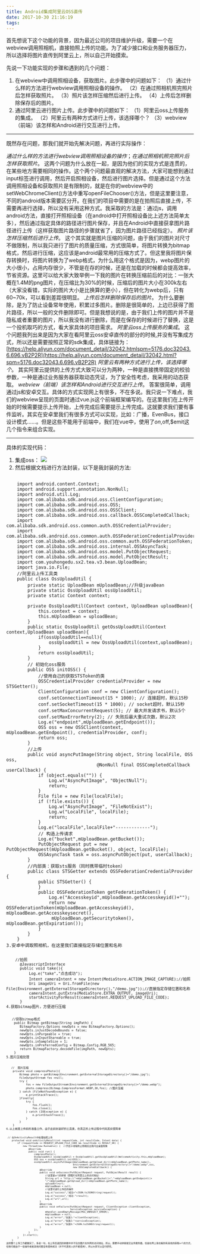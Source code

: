 ```yaml
---
title: Android集成阿里云OSS直传
date: 2017-10-30 21:16:19
tags:
---
```

首先想说下这个功能的背景，因为最近公司的项目维护升级，需要一个在webview调用照相机，直接拍照上传的功能。为了减少接口和业务服务器压力，所以选择将图片直传到阿里云上，所以自己开始摸索。

先说一下功能实现的步骤和遇到的几个问题：
1. 在webview中调用照相设备，获取图片。此步骤中的问题如下：
	（1）通过什么样的方法进行webview调用照相设备的操作。
	（2）在通过照相机照完照片后怎样获取照片。
	（3）照片该怎样压缩然后进行上传。
	（4）上传后怎样删除保存后的图片。
2. 通过阿里云进行图片上传。此步骤中的问题如下：
	（1）阿里云oss上传服务的集成。
	（2）阿里云有两种方式进行上传，该选择哪个？
	（3）webview（前端）该怎样和Android进行交互进行上传。

----------

既然存在问题，那我们就开始先解决问题，再进行实际操作：

*通过什么样的方法进行webview调用照相设备的操作*；*在通过照相机照完照片后怎样获取照片*。
这两个问题为什么放在一起，是因为他们的实现方式是连贯的，在某些地方需要相同的操作。这个两个问题最直观的解决方法，大家可能想到通过input标签进行调用，然后开启照相设备，然后进行图片选择。但是通过这个方法调用照相设备和获取照片是有限制的，就是在你的webview中的setWebChromeClient()方法中重写openFileChooser()方法，但是这里要注意，不同的android版本需要区分开。在我们的项目中需要的是在拍照后直接上传，不需要再进行选择，所以没有采用这种方式。我采取的方法是：通过js，调用android方法，直接打开照相设备（在android中打开照相设备比上述方法简单太多），然后通过指定具体的路径进行图片保存，并且在Android中直接获拿图片路径进行上传（这样获取图片路径的步骤就省了，因为图片路径已经指定）。
*照片该怎样压缩然后进行上传*。
这个其实就是图片压缩的问题，由于我们的图片对尺寸不做限制，所以我只进行了图片的质量压缩，方式很简单，将图片转换为bitmap格式，然后进行压缩，这应该是android最常用的压缩方式了。但这里我将图片保存转换时，将图片转换为了webp格式，为什么用这个格式是因为，webp图片的大小很小，占用内存很少，不管是在存的时候，还是在加载的时候都会提高效率，节省资源。这里可以给大家大致举例一下我的图片在转换压缩前后的对比：一张大概在1.4M的png图片，在压缩比为30%的时候，压缩后的图片大小在300k左右（大家没看错，实际的图片大小是比换算的更小），但在转化为webp后，只有60~70k，可以看到差距很明显。
*上传后怎样删除保存后的图片*。
为什么要删除，是为了防止设备常年使用，积累过多图片。删除是很简单的，上边已获得了图片路径，所以一般的文件删除即可。但是我想说的是，由于我们上传的图片并不是隐私或者重要的图片，所以我没有进行删除，而是在保存的时候进行了替换，这是一个投机取巧的方式，看大家具体的项目需求。
*阿里云oss上传服务的集成*。
这个问题我列出来是因为大家在看阿里云oss安卓直传的部分的时候,并没有写集成方式，所以还是需要按照正常的sdk集成，具体链接为：
[https://help.aliyun.com/document_detail/32042.htmlspm=5176.doc32043.6.696.vB2P2R](https://help.aliyun.com/document_detail/32042.html?spm=5176.doc32043.6.696.vB2P2R)
*阿里云有两种方式进行上传，该选择哪个*。
其实阿里云提供的上传方式大致可以分为两种，一种是直接携带固定的校验参数，一种是通过业务服务器获取动态凭证，为了安全性考虑，我采用的动态获取。
*webview（前端）该怎样和Android进行交互进行上传*。
答案很简单，调用通过js和安卓交互。具体的方式实现网上有很多，不在多说。我只说一下难点，我们的webview呈现的页面时通过vue.js这个前端框架编写的。在这里我们在上传开始的时候需要提示上传开始，上传完成后需要提示上传完成。这就要求我们要有事件监听。其实在安卓里我们有很多方式可以实现，比如：广播，EvenBus，接口设计模式……。但是这些不能用于前端中，我们在vue中，使用了$on,$off,$emit这几个指令来组合实现。


----------
具体的实现代码：
1. 集成oss：
   ![](https://i.imgur.com/R9lbwmF.png)
2. 然后根据文档进行方法封装，以下是我封装的方法:
<pre><code>
	import android.content.Context;
	import android.support.annotation.NonNull;
	import android.util.Log;
	import com.alibaba.sdk.android.oss.ClientConfiguration;
	import com.alibaba.sdk.android.oss.OSS;
	import com.alibaba.sdk.android.oss.OSSClient;
	import com.alibaba.sdk.android.oss.callback.OSSCompletedCallback;
	import com.alibaba.sdk.android.oss.common.auth.OSSCredentialProvider;
	import com.alibaba.sdk.android.oss.common.auth.OSSFederationCredentialProvider;
	import com.alibaba.sdk.android.oss.common.auth.OSSFederationToken;
	import com.alibaba.sdk.android.oss.internal.OSSAsyncTask;
	import com.alibaba.sdk.android.oss.model.PutObjectRequest;
	import com.alibaba.sdk.android.oss.model.PutObjectResult;
	import com.youhongedu.sx2.tea.v3.bean.UploadBean;
	import java.io.File;
	//阿里云上传工具类
	public class OssUploadUtil {
	    private static UploadBean mUploadBean;//升级javaBean
	    private static OssUploadUtil ossUploadUtil;
	    private static Context context;

	    private OssUploadUtil(Context context, UploadBean uploadBean){
	        this.context = context;
	        this.mUploadBean = uploadBean;
	    }
	    public static OssUploadUtil getOssUploadUtil(Context context,UploadBean uploadBean){
	        if(ossUploadUtil==null){
	            ossUploadUtil = new OssUploadUtil(context,uploadBean);
	        }
	        return ossUploadUtil;
	    }
	    // 初始化oss服务
	    public OSS initOSS() {
	        //使用自己的获取STSToken的类
	        OSSCredentialProvider credentialProvider = new STSGetter();
	        ClientConfiguration conf = new ClientConfiguration();
	        conf.setConnectionTimeout(15 * 1000); // 连接超时，默认15秒
	        conf.setSocketTimeout(15 * 1000); // socket超时，默认15秒
	        conf.setMaxConcurrentRequest(5); // 最大并发请求书，默认5个
	        conf.setMaxErrorRetry(2); // 失败后最大重试次数，默认2次
	        Log.e("endpoint",mUploadBean.getEndpoint());
	        OSS oss = new OSSClient(context, mUploadBean.getEndpoint(), credentialProvider, conf);
	        return oss;
	    }
	    //上传
	    public void asyncPutImage(String object, String localFile, OSS oss,
	                              @NonNull final OSSCompletedCallback<PutObjectRequest, PutObjectResult> userCallback) {
	        if (object.equals("")) {
	            Log.w("AsyncPutImage", "ObjectNull");
	            return;
	        }
	        File file = new File(localFile);
	        if (!file.exists()) {
	            Log.w("AsyncPutImage", "FileNotExist");
	            Log.w("LocalFile", localFile);
	            return;
	        }
	        Log.e("localFile",localFile+"-------------");
	        // 构造上传请求
	        Log.e("bucket",mUploadBean.getBucket());
	        PutObjectRequest put = new PutObjectRequest(mUploadBean.getBucket(), object, localFile);
	        OSSAsyncTask task = oss.asyncPutObject(put, userCallback);
	    }
	    //内部类：获取sts服务（同时携带临时token）
	    public class STSGetter extends OSSFederationCredentialProvider {
	        public STSGetter() {
	        }
	        public OSSFederationToken getFederationToken() {
	            Log.e("Accesskeyid",mUploadBean.getAccesskeyid()+"");
	            return new OSSFederationToken(mUploadBean.getAccesskeyid(), mUploadBean.getAccesskeysecret(),
	             mUploadBean.getSecuritytoken(), mUploadBean.getExpiration());
	        }
	    }
	}
3.安卓中调取照相机，在这里我们直接指定存储位置和名称
<pre><code>
    //拍照
      @JavascriptInterface
      public void take(){
          Log.e("take","点击成功");
          Intent cameraIntent = new Intent(MediaStore.ACTION_IMAGE_CAPTURE);//拍照
          Uri imageUri = Uri.fromFile(new File(Environment.getExternalStorageDirectory(),"/demo.jpg"));//直接指定存储位置和名称
          cameraIntent.putExtra(MediaStore.EXTRA_OUTPUT, imageUri);
          startActivityForResult(cameraIntent,REQUEST_UPLOAD_FILE_CODE);
      }
4.获取bitmap图片，方便进行压缩
<pre><code>
   //获取bitmap格式
    public Bitmap getBitmap(String imgPath) {
       BitmapFactory.Options newOpts = new BitmapFactory.Options();
       newOpts.inJustDecodeBounds = false;
       newOpts.inPurgeable = true;
       newOpts.inInputShareable = true;
       newOpts.inSampleSize = 1;
       newOpts.inPreferredConfig = Bitmap.Config.RGB_565;
       return BitmapFactory.decodeFile(imgPath, newOpts);
    }
5.图片压缩处理
<pre><code>
   //  图片压缩
    private void compressPhoto(){
        Bitmap photo = getBitmap(Environment.getExternalStorageDirectory()+"/demo.jpg");
        FileOutputStream fos =null;
        try {
            fos = new FileOutputStream(Environment.getExternalStorageDirectory()+"/demo.webp");
            photo.compress(Bitmap.CompressFormat.WEBP,30,fos); //图片压缩
        } catch (FileNotFoundException e) {
            e.printStackTrace();
        }finally{
            try {
                fos.flush();
                fos.close();
            } catch (IOException e) {
                e.printStackTrace();
            }
        }
    }
6.以上就是上传前的准备工作，由于此前封装好的工具类，在真正的上传过程中代码其实很简单
<pre><code>
 // 在OnActivityResult中处理拍照上传
    protected void onActivityResult(int requestCode, int resultCode, Intent data) {
        if (requestCode == REQUEST_UPLOAD_FILE_CODE && resultCode == RESULT_OK) {
            new Thread(new Runnable() {  //开启子线程防止照相后出现闪出桌面现象
                @Override
                public void run() {
                    compressPhoto();
                    OssUploadUtil ossUploadUtil = OssUploadUtil.getOssUploadUtil(WelcomeActivity.this,mUploadBean);
                    OSS oss = ossUploadUtil.initOSS();
                    ossUploadUtil.asyncPutImage(mUploadBean.getUpload_dir()+mUploadBean.getPhoto_name(),
                                                Environment.getExternalStorageDirectory()+"/demo.webp",oss,
                                                new OSSCompletedCallback<PutObjectRequest, PutObjectResult>() {
                        @Override
                        public void onSuccess(PutObjectRequest request, PutObjectResult result) {
							//这里是url的拼接（即图片在阿里云上的访问地址）
                            String url = "http://"+mUploadBean.getBucket()+"."+mUploadBean.getEndpoint()+
                            "/"+mUploadBean.getUpload_dir()+mUploadBean.getPhoto_name();
                            uploadUrl=url;
                            mUploadBean = null;
                     		//这里可进行上传后的操作
                            Log.e("success","成功+"+JSON.toJSONString(request));
                            Log.e("success","成功-"+result);
                            Log.e("url",url);
                        }
                        @Override
                        public void onFailure(PutObjectRequest request, ClientException clientException,
                                              ServiceException serviceException) {
                            mHandler.sendEmptyMessage(MSG_UNREGECT_ERROR);
                            mUploadBean = null;
                            Log.e("error","失败1:"+clientException);
                            Log.e("error","失败2:"+serviceException);
                            Log.e("error","失败0:"+JSON.toJSONString(request));
                        }
                    });
                }
            }).start();
        }
    }
这样整个上传工作都做完了，多说一句，在上传后返回的参数中并不包含图片在外网的访问地址，所以，需要手动拼接提交业务服务器。但是在网上我也看到有其他的获取url的方式，但我可能由于一些操作或者其他问题没有使用成功（并不代表别人的不能使用），所以大家可以自行研究。